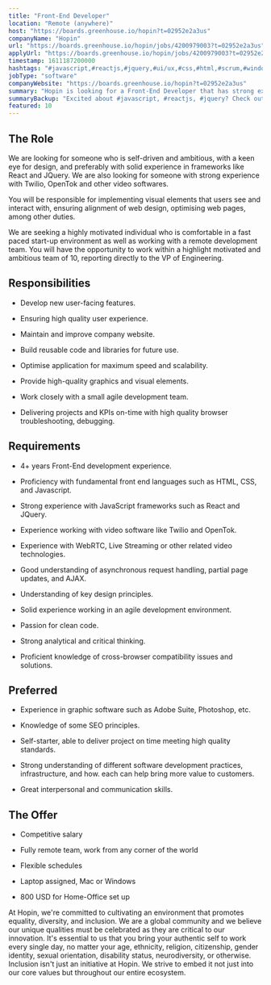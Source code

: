 ```yaml
---
title: "Front-End Developer"
location: "Remote (anywhere)"
host: "https://boards.greenhouse.io/hopin?t=02952e2a3us"
companyName: "Hopin"
url: "https://boards.greenhouse.io/hopin/jobs/4200979003?t=02952e2a3us"
applyUrl: "https://boards.greenhouse.io/hopin/jobs/4200979003?t=02952e2a3us#app"
timestamp: 1611187200000
hashtags: "#javascript,#reactjs,#jquery,#ui/ux,#css,#html,#scrum,#windows,#photoshop,#analysis"
jobType: "software"
companyWebsite: "https://boards.greenhouse.io/hopin?t=02952e2a3us"
summary: "Hopin is looking for a Front-End Developer that has strong experience with Twilio, OpenTok and other video softwares."
summaryBackup: "Excited about #javascript, #reactjs, #jquery? Check out this job post!"
featured: 10
---
```


## The Role

We are looking for someone who is self-driven and ambitious, with a keen eye for design, and preferably with solid experience in frameworks like React and JQuery. We are also looking for someone with strong experience with Twilio, OpenTok and other video softwares.

You will be responsible for implementing visual elements that users see and interact with, ensuring alignment of web design, optimising web pages, among other duties.

We are seeking a highly motivated individual who is comfortable in a fast paced start-up environment as well as working with a remote development team. You will have the opportunity to work within a highlight motivated and ambitious team of 10, reporting directly to the VP of Engineering.

## Responsibilities

*   Develop new user-facing features. 
    
*   Ensuring high quality user experience.
    
*   Maintain and improve company website. 
    
*   Build reusable code and libraries for future use.
    
*   Optimise application for maximum speed and scalability. 
    
*   Provide high-quality graphics and visual elements. 
    
*   Work closely with a small agile development team.  
    
*   Delivering projects and KPIs on-time with high quality browser troubleshooting, debugging.
    

## Requirements

*   4+ years Front-End development experience.
    
*   Proficiency with fundamental front end languages such as HTML, CSS, and Javascript.
    
*   Strong experience with JavaScript frameworks such as React and JQuery.
    
*   Experience working with video software like Twilio and OpenTok.
    
*   Experience with WebRTC, Live Streaming or other related video technologies. 
    
*   Good understanding of asynchronous request handling, partial page updates, and AJAX. 
    
*   Understanding of key design principles.
    
*   Solid experience working in an agile development environment. 
    
*   Passion for clean code. 
    
*   Strong analytical and critical thinking. 
    
*   Proficient knowledge of cross-browser compatibility issues and solutions.
    

## Preferred

*   Experience in graphic software such as Adobe Suite, Photoshop, etc.
    
*   Knowledge of some SEO principles.
    
*   Self-starter, able to deliver project on time meeting high quality standards.
    
*   Strong understanding of different software development practices, infrastructure, and how. each can help bring more value to customers.
    
*   Great interpersonal and communication skills.
    

## The Offer 

*   Competitive salary
    
*   Fully remote team, work from any corner of the world
    
*   Flexible schedules
    
*   Laptop assigned, Mac or Windows             
    
*   800 USD for Home-Office set up
    

At Hopin, we're committed to cultivating an environment that promotes equality, diversity, and inclusion. We are a global community and we believe our unique qualities must be celebrated as they are critical to our innovation. It's essential to us that you bring your authentic self to work every single day, no matter your age, ethnicity, religion, citizenship, gender identity, sexual orientation, disability status, neurodiversity, or otherwise. Inclusion isn't just an initiative at Hopin. We strive to embed it not just into our core values but throughout our entire ecosystem.
